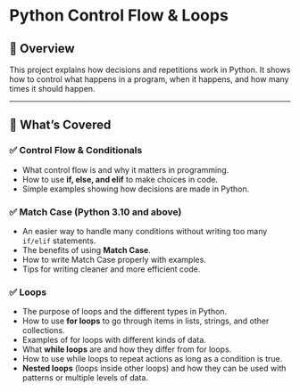 # Python Control Flow & Loops  

## 📌 Overview  
This project explains how decisions and repetitions work in Python. It shows how to control what happens in a program, when it happens, and how many times it should happen.  

---

## 🎯 What’s Covered  

### ✅ Control Flow & Conditionals  
- What control flow is and why it matters in programming.  
- How to use **if, else, and elif** to make choices in code.  
- Simple examples showing how decisions are made in Python.  

### ✅ Match Case (Python 3.10 and above)  
- An easier way to handle many conditions without writing too many `if/elif` statements.  
- The benefits of using **Match Case**.  
- How to write Match Case properly with examples.  
- Tips for writing cleaner and more efficient code.  

### ✅ Loops  
- The purpose of loops and the different types in Python.  
- How to use **for loops** to go through items in lists, strings, and other collections.  
- Examples of for loops with different kinds of data.  
- What **while loops** are and how they differ from for loops.  
- How to use while loops to repeat actions as long as a condition is true.  
- **Nested loops** (loops inside other loops) and how they can be used with patterns or multiple levels of data.  
